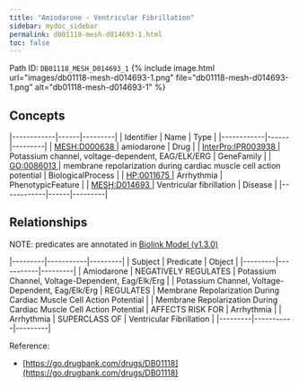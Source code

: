 ```yaml
---
title: "Amiodarone - Ventricular Fibrillation"
sidebar: mydoc_sidebar
permalink: db01118-mesh-d014693-1.html
toc: false 
---
```



Path ID: `DB01118_MESH_D014693_1`
{% include image.html url="images/db01118-mesh-d014693-1.png" file="db01118-mesh-d014693-1.png" alt="db01118-mesh-d014693-1" %}

## Concepts

|------------|------|---------|
| Identifier | Name | Type    |
|------------|------|---------|
| <a href="https://identifiers.org/MESH:D000638">MESH:D000638 </a> | amiodarone | Drug |
| <a href="https://identifiers.org/InterPro:IPR003938">InterPro:IPR003938 </a> | Potassium channel, voltage-dependent, EAG/ELK/ERG | GeneFamily |
| <a href="https://identifiers.org/GO:0086013">GO:0086013 </a> | membrane repolarization during cardiac muscle cell action potential | BiologicalProcess |
| <a href="https://identifiers.org/HP:0011675">HP:0011675 </a> | Arrhythmia | PhenotypicFeature |
| <a href="https://identifiers.org/MESH:D014693">MESH:D014693 </a> | Ventricular fibrillation | Disease |
|------------|------|---------|

## Relationships


NOTE: predicates are annotated in <a href="https://github.com/biolink/biolink-model/releases/tag/v1.3.0">Biolink Model (v1.3.0)</a>

|---------|-----------|---------|
| Subject | Predicate | Object  |
|---------|-----------|---------|
| Amiodarone | NEGATIVELY REGULATES | Potassium Channel, Voltage-Dependent, Eag/Elk/Erg |
| Potassium Channel, Voltage-Dependent, Eag/Elk/Erg | REGULATES | Membrane Repolarization During Cardiac Muscle Cell Action Potential |
| Membrane Repolarization During Cardiac Muscle Cell Action Potential | AFFECTS RISK FOR | Arrhythmia |
| Arrhythmia | SUPERCLASS OF | Ventricular Fibrillation |
|---------|-----------|---------|

Reference: 
  - [https://go.drugbank.com/drugs/DB01118](https://go.drugbank.com/drugs/DB01118)
